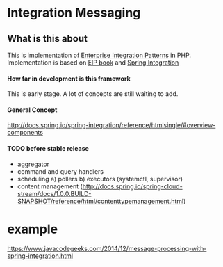 # Integration Messaging

## What is this about

This is implementation of [Enterprise Integration Patterns](enterpriseintegrationpatterns.com) in PHP.  
Implementation is based on [EIP book](https://www.amazon.com/Enterprise-Integration-Patterns-Designing-Deploying/dp/0321200683) 
and [Spring Integration](https://projects.spring.io/spring-integration/) 

#### How far in development is this framework

This is early stage. A lot of concepts are still waiting to add.  

#### General Concept
http://docs.spring.io/spring-integration/reference/htmlsingle/#overview-components

#### TODO before stable release
* aggregator
* command and query handlers
* scheduling
    a) pollers
    b) executors (systemctl, supervisor)
* content management (http://docs.spring.io/spring-cloud-stream/docs/1.0.0.BUILD-SNAPSHOT/reference/html/contenttypemanagement.html)   

# example
https://www.javacodegeeks.com/2014/12/message-processing-with-spring-integration.html